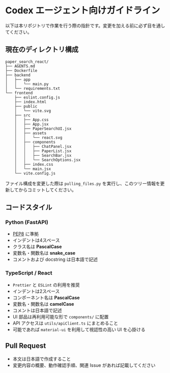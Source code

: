 # Codex エージェント向けガイドライン

以下は本リポジトリで作業を行う際の指針です。変更を加える前に必ず目を通してください。

## 現在のディレクトリ構成

```
paper_search_react/
├── AGENTS.md
├── Dockerfile
├── backend
│   ├── app
│   │   └── main.py
│   └── requirements.txt
└── frontend
    ├── eslint.config.js
    ├── index.html
    ├── public
    │   └── vite.svg
    ├── src
    │   ├── App.css
    │   ├── App.jsx
    │   ├── PaperSearchUI.jsx
    │   ├── assets
    │   │   └── react.svg
    │   ├── components
    │   │   ├── ChatPanel.jsx
    │   │   ├── PaperList.jsx
    │   │   ├── SearchBar.jsx
    │   │   └── SearchOptions.jsx
    │   ├── index.css
    │   └── main.jsx
    └── vite.config.js
```

ファイル構成を変更した際は `pulling_files.py` を実行し、このツリー情報を更新してからコミットしてください。

## コードスタイル

### Python (FastAPI)
- [PEP8](https://pep8-ja.readthedocs.io/ja/latest/) に準拠
- インデントは4スペース
- クラス名は **PascalCase**
- 変数名・関数名は **snake_case**
- コメントおよび docstring は日本語で記述

### TypeScript / React
- `Prettier` と `ESLint` の利用を推奨
- インデントは2スペース
- コンポーネント名は **PascalCase**
- 変数名・関数名は **camelCase**
- コメントは日本語で記述
- UI 部品は再利用可能な形で `components/` に配置
- API アクセスは `utils/apiClient.ts` にまとめること
- 可能であれば `material-ui` を利用して視認性の高い UI を心掛ける

## Pull Request
- 本文は日本語で作成すること
- 変更内容の概要、動作確認手順、関連 Issue があれば記載してください

